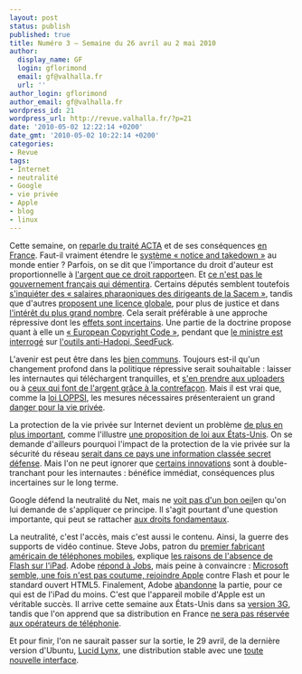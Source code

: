 ```yaml
---
layout: post
status: publish
published: true
title: Numéro 3 – Semaine du 26 avril au 2 mai 2010
author:
  display_name: GF
  login: gflorimond
  email: gf@valhalla.fr
  url: ''
author_login: gflorimond
author_email: gf@valhalla.fr
wordpress_id: 21
wordpress_url: http://revue.valhalla.fr/?p=21
date: '2010-05-02 12:22:14 +0200'
date_gmt: '2010-05-02 10:22:14 +0200'
categories:
- Revue
tags:
- Internet
- neutralité
- Google
- vie privée
- Apple
- blog
- linux
---
```

<p>Cette semaine, on <a href="http://linuxfr.org/~Kerro/29653.html">reparle du traité ACTA</a> et de ses conséquences <a href="http://www.numerama.com/magazine/15600-l-acta-debattu-par-le-parlement-francais-des-2010.html">en France</a>. Faut-il vraiment étendre le <a href="http://www.numerama.com/magazine/15601-twitter-supprime-des-messages-a-la-demande-d-autrui.html">système « notice and takedown »</a> au monde entier ? Parfois, on se dit que l'importance du droit d'auteur est proportionnelle à <a href="http://arstechnica.com/tech-policy/news/2010/04/fair-use-generates-trillions-in-the-us-alone.ars">l'argent que ce droit rapporte</a><span class="lang">en</span>. Et <a href="http://www.numerama.com/magazine/15606-la-france-defend-son-ideologie-du-droit-d-auteur-au-parlement-europeen.html">ce n'est pas le gouvernement français qui démentira</a>. Certains députés semblent toutefois <a href="http://www.pcinpact.com/actu/news/56650-yannick-favennec-sacem-enquete-parlementaire.htm">s'inquiéter des « salaires pharaoniques des dirigeants de la Sacem »</a>, tandis que d'autres <a href="http://www.numerama.com/magazine/15640-un-depute-ump-propose-une-loi-pour-une-licence-globale-a-palier.html">proposent une licence globale</a>, pour plus de justice et dans <a href="http://www.valhalla.fr/2009/04/26/pour-la-licence-globale/">l'intérêt du plus grand nombre</a>. Cela serait préférable à une approche répressive dont les <a href="http://www.numerama.com/magazine/15619-l-industrie-musicale-se-felicite-de-l-effet-des-lois-anti-piratage.html">effets sont incertains</a>. Une partie de la doctrine propose quant à elle un <a href="http://www.copyrightcode.eu/">« European Copyright Code »</a>, pendant que <a href="http://www.pcinpact.com/actu/news/56606-hadopi-seedfuck-frederic-mitterrand.htm">le ministre est interrogé</a> sur <a href="http://www.pcinpact.com/actu/news/56600-seedfuck-pdf-hadopi-adresses-ip.htm">l'outils anti-Hadopi, SeedFuck</a>.</p>
<p>L'avenir est peut être dans les <a href="http://www.framablog.org/index.php/post/2010/04/30/les-biens-communs-espoir-politique">bien communs</a>. Toujours est-il qu'un changement profond dans la politique répressive serait souhaitable : laisser les internautes qui téléchargent tranquilles, et <a href="http://www.numerama.com/magazine/15623-comment-bittorrent-et-ses-gros-utilisateurs-ont-ete-traques-par-l-inria.html">s'en prendre aux uploaders</a> ou à <a href="http://www.numerama.com/magazine/15639-le-createur-de-wawamania-risque-une-detention-provisoire-d-un-an.html">ceux qui font de l'argent grâce à la contrefaçon</a>. Mais il est vrai que, comme la <a href="http://www.feral-avocats.com/actualites/fr/2010/04/26/loppsi-2-fait-peser-des-risques-datteinte-a-la-vie-privee/">loi LOPPSI</a>, les mesures nécessaires présenteraient un grand <a href="http://www.numerama.com/magazine/15624-hadopi-et-bittorrent-pourquoi-la-methode-de-l-inria-est-inapplicable-legalement.html">danger pour la vie privée</a>.</p>
<p>La protection de la vie privée sur Internet devient un problème <a href="http://www.macgeneration.com/news/voir/153081/google-chrome-se-met-a-la-geolocalisation">de plus en plus important</a>, comme l'illustre <a href="http://www.numerama.com/magazine/15597-une-loi-americaine-propose-d-imposer-le-retrait-d-informations-personnelles.html">une proposition de loi aux États-Unis</a>. On se demande d'ailleurs pourquoi l'impact de la protection de la vie privée sur la sécurité du réseau <a href="http://www.numerama.com/magazine/15602-l-impact-de-la-vie-privee-sur-la-securite-d-internet-est-une-information-secret-defense.html">serait dans ce pays une information classée secret défense</a>. Mais l'on ne peut ignorer que <a href="http://www.pcinpact.com/actu/news/56659-facebook-ogp-vie-privee.htm">certains innovations</a> sont à double-tranchant pour les internautes : bénéfice immédiat, conséquences plus incertaines sur le long terme.</p>
<p>Google défend la neutralité du Net, mais ne <a href="http://arstechnica.com/tech-policy/news/2010/04/google-demands-neutrality-just-dont-apply-it-to-them.ars">voit pas d'un bon oeil</a><span class="lang">en</span> qu'on lui demande de s'appliquer ce principe. Il s'agit pourtant d'une question importante, qui peut se rattacher <a href="http://www.numerama.com/magazine/15631-la-guerre-de-l-acces-nouvel-enjeu-pour-l-avenir-d-internet.html">aux droits fondamentaux</a>.</p>
<p>La neutralité, c'est l'accès, mais c'est aussi le contenu. Ainsi, la guerre des supports de vidéo continue. Steve Jobs, patron du <a href="http://www.igeneration.fr/iphone/apple-premier-fabricant-americain-de-telephones-11278">premier fabricant américain de téléphones mobiles</a>, explique <a href="http://www.macgeneration.com/unes/voir/127901/steve-jobs-s-exprime-sur-flash">les raisons de l'absence de Flash sur l'iPad</a>. Adobe <a href="http://www.mac4ever.com/news/53920/adobe_repond_a_steve_jobs/">répond à Jobs</a>, mais peine à convaincre : <a href="http://www.lemondeinformatique.fr/actualites/lire-apple-clash-et-microsoft-lache-flash-30574.html">Microsoft semble, une fois n'est pas coutume, rejoindre Apple</a> contre Flash et pour le standard ouvert HTML5. Finalement, Adobe <a href="http://www.macgeneration.com/news/voir/153001/flash-le-directeur-technique-d-adobe-referme-le-dossier">abandonne</a> la partie, pour ce qui est de l'iPad du moins. C'est que l'appareil mobile d'Apple est un véritable succès. Il arrive cette semaine aux États-Unis dans sa <a href="http://www.macgeneration.com/news/voir/153161/l-ipad-3g-est-arrive-aux-etats-unis-premieres-reactions">version 3G</a>, tandis que l'on apprend que sa distribution en France <a href="http://www.pcinpact.com/actu/news/56613-ipad-boutiques-operateurs-mobiles-apple-darty-fnac.htm">ne sera pas réservée aux opérateurs de téléphonie</a>.</p>
<p>Et pour finir, l'on ne saurait passer sur la sortie, le 29 avril, de la dernière version d'Ubuntu, <a href="http://www.clubic.com/linux-os/debian/ubuntu/actualite-338228-ubuntu-10-04-lucid-lynx-lts-version-finale.html">Lucid Lynx</a>, une distribution stable avec une <a href="http://www.valhalla.fr/2010/05/01/interface-ubuntu-copie-macosx/">toute nouvelle interface</a>.</p>
